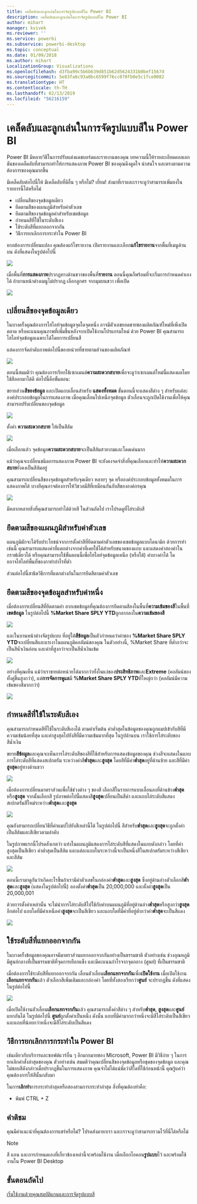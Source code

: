 ```yaml
---
title: เคล็ดลับและลูกเล่นในการจัดรูปแบบสีใน Power BI
description: เคล็ดลับและลูกเล่นในการจัดรูปแบบสีใน Power BI
author: mihart
manager: kvivek
ms.reviewer: ''
ms.service: powerbi
ms.subservice: powerbi-desktop
ms.topic: conceptual
ms.date: 01/09/2018
ms.author: mihart
LocalizationGroup: Visualizations
ms.openlocfilehash: d3fba99c5b6b639d851b62d5624331b0bef1567d
ms.sourcegitcommit: 5e83fa6c93a0bc6599f76cc070fb0e5c1fce0082
ms.translationtype: HT
ms.contentlocale: th-TH
ms.lasthandoff: 02/13/2019
ms.locfileid: "56216159"
---
```

# <a name="tips-and-tricks-for-color-formatting-in-power-bi"></a>เคล็ดลับและลูกเล่นในการจัดรูปแบบสีใน Power BI
Power BI มีหลายวิธีในการปรับแต่งแดชบอร์ดและรายงานของคุณ บทความนี้ให้รายละเอียดคอลเลกชันของเคล็ดลับที่สามารถทำให้การแสดงภาพ Power BI ของคุณดึงดูดใจ น่าสนใจ และตรงตามความต้องการของคุณมากขึ้น

มีเคล็ดลับต่อไปนี้ให้ มีเคล็ดลับที่ดีอื่น ๆ หรือไม่? เยี่ยม! ส่งมาที่เราและเราจะดูว่าสามารถเพิ่มลงในรายการนี้ได้หรือไม่

* เปลี่ยนสีของจุดข้อมูลเดียว
* ยึดตามสีของแผนภูมิสำหรับค่าตัวเลข
* ยึดตามสีของจุดข้อมูลค่าสำหรับเขตข้อมูล
* กำหนดสีที่ใช้ในระดับสีเอง
* ใช้ระดับสีที่แยกออกจากกัน
* วิธีการยกเลิกการกระทำใน Power BI

หากต้องการเปลี่ยนแปลง คุณต้องแก้ไขรายงาน เปิดรายงานและเลือก**แก้ไขรายงาน**จากพื้นที่เมนูด้านบน ดังที่แสดงในรูปต่อไปนี้

![](media/service-tips-and-tricks-for-color-formatting/power-bi-edit.png)

เมื่อพื้นที่**การแสดงภาพ**ปรากฏทางด้านขวาของพื้นที่**รายงาน** ตอนนี้คุณก็พร้อมที่จะเริ่มการกำหนดค่าเองได้ ถ้าบานหน้าต่างเมนูไม่ปรากฏ เลือกลูกศร จากมุมบนขวา เพื่อเปิด

![](media/service-tips-and-tricks-for-color-formatting/power-bi-formatting-pane.png)

## <a name="change-the-color-of-a-single-data-point"></a>เปลี่ยนสีของจุดข้อมูลเดียว
ในบางครั้งคุณต้องการไฮไลท์จุดข้อมูลจุดใดจุดหนึ่ง อาจมีตัวเลขยอดขายของผลิตภัณฑ์ใหม่ที่เพิ่งเปิดตลาด หรือคะแนนคุณภาพที่เพิ่มขึ้นหลังจากเปิดใช้งานโปรแกรมใหม่ ด้วย Power BI คุณสามารถไฮไลท์จุดข้อมูลเฉพาะได้โดยการเปลี่ยนสี

แสดงการจัดลำดับภาพต่อไปนี้ของหน่วยที่ขายตามส่วนของผลิตภัณฑ์ 

![](media/service-tips-and-tricks-for-color-formatting/power-bi-grey.png)

ตอนนี้สมมติว่า คุณต้องการเรียกใช้เซกเมนต์**ความสะดวกสบาย**เพื่อจะดูว่าเซกเมนต์ใหม่นี้แสดงผลโดยใช้สีออกมาได้ดี ต่อไปนี้คือขั้นตอน:

ขยายส่วน**สีของข้อมูล** และเปิดแถบเลื่อนสำหรับ **แสดงทั้งหมด** ขั้นตอนนี้จะแสดงสีต่าง ๆ สำหรับแต่ละองค์ประกอบข้อมูลในการแสดงภาพ เมื่อคุณเลื่อนไปเหนือจุดข้อมูล ตัวเลื่อนจะถูกเปิดใช้งานเพื่อให้คุณสามารถปรับเปลี่ยนของจุดข้อมูล

![](media/service-tips-and-tricks-for-color-formatting/power-bi-show-all.png)

ตั้งค่า **ความสะดวกสบาย** ให้เป็นสีส้ม 

![](media/service-tips-and-tricks-for-color-formatting/power-bi-orange.png)

เมื่อเลือกแล้ว จุดข้อมูล**ความสะดวกสบาย**จะเป็นสีส้มสวยงามและโดดเด่นมาก

แม้ว่าคุณจะเปลี่ยนชนิดการแสดงภาพ Power BI จะยังคงจดจำสิ่งที่คุณเลือกและทำให้**ความสะดวกสบาย**ยังคงเป็นสีส้มอยู่

คุณสามารถเปลี่ยนสีของจุดข้อมูลสำหรับจุดเดียว หลายๆ จุด หรือองค์ประกอบข้อมูลทั้งหมดในการแสดงภาพได้ บางทีคุณอาจต้องการให้วิชวลมีสีที่เหมือนกันกับสีขององค์กรคุณ 

![](media/service-tips-and-tricks-for-color-formatting/power-bi-corporate.png)

มีหลากหลายสิ่งที่คุณสามารถทำได้ด้วยสี ในส่วนถัดไป เราโปรดดูที่ไล่ระดับสี

## <a name="base-the-colors-of-a-chart-on-a-numeric-value"></a>ยึดตามสีของแผนภูมิสำหรับค่าตัวเลข
แผนภูมิมักจะได้รับประโยชน์จากการตั้งค่าสีที่ยึดตามค่าตัวเลขของเขตข้อมูลแบบไดนามิก ด้วยการทำเช่นนี้ คุณสามารถแสดงค่าที่แตกต่างจากค่าที่เคยใช้ได้สำหรับขนาดของแถบ และแสดงค่าสองค่าในกราฟเดียวได้ หรือคุณสามารถใช้ขั้นตอนนี้เพื่อไฮไลท์จุดข้อมูลเหนือ (หรือใต้) ค่าบางค่าได้ โดยอาจไฮไลท์พื้นที่ของกาทำกำไรที่ต่ำ

ส่วนต่อไปนี้สาธิตวิธีการที่แตกต่างกันในการยึดสีตามค่าตัวเลข

## <a name="base-the-color-of-data-points-on-a-value"></a>ยึดตามสีของจุดข้อมูลสำหรับค่าหนึ่ง
เมื่อต้องการเปลี่ยนสีที่ยึดตามค่า ลากเขตข้อมูลที่คุณต้องการยึดตามสีลงในพื้นที่**ความเข้มของสี**ในพื้นที่**เขตข้อมูล** ในรูปต่อไปนี้ **%Market Share SPLY YTD**ถูกลากลงใน**ความเข้มของสี** 

![](media/service-tips-and-tricks-for-color-formatting/power-bi-color-saturation.png)

และในบานหน้าต่างจัดรูปแบบ ที่อยู่ใต้**สีข้อมูล**เป็นตัวกำหนดว่าค่าของ **%Market Share SPLY YTD**จะเปลี่ยนสีและแรเงาในแผนภูมิคอลัมน์ของคุณ ในตัวอย่างนี้, %Market Share ที่ต่ำกว่าจะเป็นสีน้ำเงินอ่อน และค่าที่สูงกว่าจะเป็นสีน้ำเงินเข้ม


![](media/service-tips-and-tricks-for-color-formatting/power-bi-data-colors2.png)


อย่างที่คุณเห็น แม้ว่าเราขายต่อหน่วยได้มากกว่าทั้งในแง่ของ**ประสิทธิภาพ**และ**Extreme** (คอลัมน์ของทั้งคู่ขึ้นสูงกว่า), แต่**การจัดการดูแล**มี **%Market Share SPLY YTD**ที่ใหญ่กว่า (คอลัมน์มีความเข้มของสีมากกว่า)

![](media/service-tips-and-tricks-for-color-formatting/power-bi-saturation.png)

## <a name="customize-the-colors-used-in-the-color-scale"></a>กำหนดสีที่ใช้ในระดับสีเอง
คุณสามารถกำหนดสีที่ใช้ในระดับสีเองได้ ตามค่าเริ่มต้น ค่าต่ำสุดในข้อมูลของคุณถูกแมปเข้ากับสีที่มีความเข้มน้อยที่สุด และค่าสูงสุดไปยังสีที่มีความเข้มมากที่สุด ในรูปด้านบน เราใช้การไล่ระดับของสีน้ำเงิน 

ขยาย**สีข้อมูล**และคุณจะเห็นการไล่ระดับสีของสีที่ใช้สำหรับการแสดงข้อมูลของคุณ ช่วงสีจะแสดงในแถบการไล่ระดับสีที่แสดงสเปกตรัม ระหว่างค่าสี**ต่ำสุด**และ**สูงสุด** โดยสีที่มีค่า**ต่ำสุด**อยู่ที่ด้านซ้าย และสีที่มีค่า **สูงสุด**อยู่ทางด้านขวา

![](media/service-tips-and-tricks-for-color-formatting/power-bi-data-colors2.png)


เมื่อต้องการเปลี่ยนมาตราส่วนเพื่อใช้ช่วงต่าง ๆ ของสี เลือกสีในรายการแบบเลื่อนลงที่ด้านข้าง**ต่ำสุด**หรือ**สูงสุด** จากนั้นเลือกสี รูปภาพต่อไปนี้แสดงสี**สูงสุด**เปลี่ยนเป็นสีดำ และแถบไล่ระดับสีแสดงสเปกตรัมสีใหม่ระหว่าง**ต่ำสุด**และ**สูงสุด**

![](media/service-tips-and-tricks-for-color-formatting/tipstrickscolor_11.png)

คุณยังสามารถเปลี่ยนวิธีที่ค่าแมปไปยังสีเหล่านี้ได้ ในรูปต่อไปนี้ สีสำหรับ**ต่ำสุด**และ**สูงสุด**จะถูกตั้งค่าเป็นสีส้มและสีเขียวตามลำดับ

ในรูปภาพแรกนี้โปรดสังเกตว่า แท่งในแผนภูมิแสดงการไล่ระดับสีที่แสดงในแถบดังกล่าว โดยที่ค่าสูงสุดเป็นสีเขียว ค่าต่ำสุดเป็นสีส้ม และแต่ละแถบในระหว่างนี้จะเป็นหนึ่งสีในสเปกตรัมระหว่างสีเขียวและสีส้ม

![](media/service-tips-and-tricks-for-color-formatting/tipstrickscolor_12.png)

ตอนนี้เรามาดูกันว่าเกิดอะไรขึ้นถ้าเรามีค่าตัวเลขในกล่องค่า**ต่ำสุด**และ**สูงสุด** ซึ่งอยู่ด้านล่างตัวเลือกสี**ต่ำสุด**และ**สูงสุด** (่แสดงในรูปต่อไปนี้) ลองตั้งค่า**ต่ำสุด**เป็น 20,000,000 และตั้งค่า**สูงสุด**เป็น 20,000,001

ด้วยการตั้งค่าเหล่านั้น จะไม่นำการไล่ระดับสีไปใช้กับค่าบนแผนภูมิที่อยู่ด้านล่าง**ต่ำสุด**หรือสูงกว่า**สูงสุด**อีกต่อไป แถบใดที่มีค่าเหนือค่า**สูงสุด**จะเป็นสีเขียว และแถบใดที่มีค่าที่อยู่ต่ำกว่าค่า**ต่ำสุด**จะเป็นสีแดง

![](media/service-tips-and-tricks-for-color-formatting/tipstrickscolor_13.png)

## <a name="use-diverging-color-scales"></a>ใช้ระดับสีที่แยกออกจากกัน
ในบางครั้งข้อมูลของคุณอาจมีมาตราส่วนแยกออกจากกันอย่างเป็นธรรมชาติ ตัวอย่างเช่น ช่วงอุณหภูมิมีศูนย์กลางที่เป็นธรรมชาติที่จุดการเยือกแข็ง และมีคะแนนกำไรจากจุดกลาง (ศูนย์) ที่เป็นธรรมชาติ

เมื่อต้องการใช้ระดับสีที่แยกออกจากกัน เลื่อนตัวเลื่อน**เลือกแยกจากกัน**เพื่อ**เปิดใช้งาน** เมื่อเปิดใช้งาน**เลือกแยกจากกัน**แล้ว ตัวเลือกสีเพิ่มเติมและกล่องค่า โดยที่ทั้งสองเรียกว่า**ศูนย์** จะปรากฏขึ้น ดังที่แสดงในรูปต่อไปนี้

![](media/service-tips-and-tricks-for-color-formatting/tipstrickscolor_14.png)

เมื่อเปิดใช้งานตัวเลื่อน**เลือกแยกจากกัน**แล้ว คุณสามารถตั้งค่าสีต่าง ๆ สำหรับ**ต่ำสุด**, **สูงสุด**และ**ศูนย์**แยกกันได้ ในรูปต่อไปนี้ **ศูนย์**ถูกตั้งค่าเป็นหนึ่ง ดังนั้น แถบที่มีค่ามากกว่าหนึ่งจะมีสีไล่ระดับเป็นสีเขียว และแถบที่น้อยกว่าหนึ่งจะมีสีไล่ระดับเป็นสีแดง

## <a name="how-to-undo-in-power-bi"></a>วิธีการยกเลิกการกระทำใน Power BI
เช่นเดียวกับบริการและซอฟต์แวร์อื่น ๆ อีกมากมายของ Microsoft, Power BI มีวิธีง่าย ๆ ในการยกเลิกคำสั่งล่าสุดของคุณ ตัวอย่างเช่น สมมติว่าคุณเปลี่ยนสีของจุดข้อมูลหรือชุดของจุดข้อมูล และคุณไม่ชอบสีดังกล่าวเมื่อปรากฏขึ้นในการแสดงภาพ คุณจำไม่ได้แน่ชัดว่าสีใดที่ใช้ก่อนหน้านี้ คุณรู้แค่ว่าคุณต้องการให้สีนั้นกลับมา

ในการ**เลิกทำ**การกระทำล่าสุดหรือสองสามการกระทำล่าสุด สิ่งที่คุณต้องทำคือ:

- พิมพ์ CTRL + Z

## <a name="feedback"></a>คำติชม
คุณมีคำแนะนำที่คุณต้องการแชร์หรือไม่? โปรดส่งมาหาเรา และเราจะดูว่าสามารถรวมไว้ที่นี่ได้หรือไม่

>[!NOTE]
>สี แกน และการกำหนดเองที่เกี่ยวข้องเหล่านี้จะพร้อมใช้งาน เมื่อเลือกไอคอน**รูปแบบ**ไว้ และพร้อมใช้งานใน Power BI Desktop

## <a name="next-steps"></a>ขั้นตอนถัดไป
[เริ่มใช้งานด้วยคุณสมบัติแกนและการจัดรูปแบบสี](service-getting-started-with-color-formatting-and-axis-properties.md)

